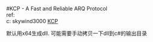 #KCP - A Fast and Reliable ARQ Protocol  
ref:  
c: skywind3000 [KCP](https://github.com/skywind3000/kcp)  

默认用x64生成dll.
可能需要手动拷贝一下dll到c#的输出目录  

